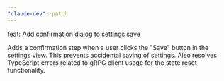 ```yaml
---
"claude-dev": patch
---
```


feat: Add confirmation dialog to settings save

Adds a confirmation step when a user clicks the "Save" button in the settings view. This prevents accidental saving of settings.
Also resolves TypeScript errors related to gRPC client usage for the state reset functionality.
